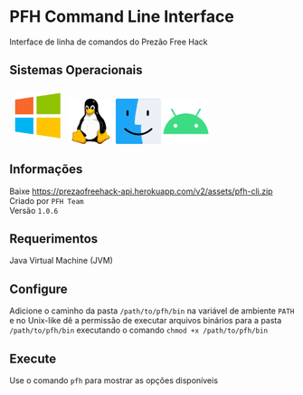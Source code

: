 # PFH Command Line Interface
Interface de linha de comandos do Prezão Free Hack

## Sistemas Operacionais
<p>
  <img src="/operating_system_icons/windows.png" width="80" height="80" style="padding:10px" />
  <img src="/operating_system_icons/linux.png" width="80" height="80" />
  <img src="/operating_system_icons/macos.png" width="80" height="80" />
  <img src="/operating_system_icons/android.png" width="80" height="80" />
</p>

## Informações
Baixe https://prezaofreehack-api.herokuapp.com/v2/assets/pfh-cli.zip
<br>
Criado por ```PFH Team```
<br>
Versão ```1.0.6```

## Requerimentos
Java Virtual Machine (JVM)

## Configure
Adicione o caminho da pasta ```/path/to/pfh/bin``` na variável de ambiente ```PATH``` e no Unix-like dê a permissão de executar arquivos binários para a pasta ```/path/to/pfh/bin``` executando o comando ```chmod +x /path/to/pfh/bin```

## Execute
Use o comando ```pfh``` para mostrar as opções disponíveis
